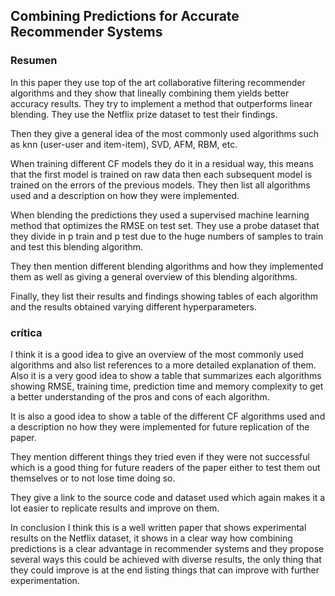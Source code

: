 ## Combining Predictions for Accurate Recommender Systems

### Resumen

In this paper they use top of the art collaborative filtering recommender algorithms and they show that lineally combining them yields better accuracy results. They try to implement a method that outperforms linear blending. They use the Netflix prize dataset to test their findings.

Then they give a general idea of the most commonly used algorithms such as knn (user-user and item-item), SVD, AFM, RBM, etc.

When training different CF models they do it in a residual way, this means that the first model is trained on raw data then each subsequent model is trained on the errors of the previous models. They then list all algorithms used and a description on how they were implemented.

When blending the predictions they used a supervised machine learning method that optimizes the RMSE on test set. They use a probe dataset that they divide in p train and p test due to the huge numbers of samples to train and test this blending algorithm.

They then mention different blending algorithms and how they implemented them as well as giving a general overview of this blending algorithms.

Finally, they list their results and findings showing tables of each algorithm and the results obtained varying different hyperparameters.

### crítica

I think it is a good idea to give an overview of the most commonly used algorithms and also list references to a more detailed explanation of them. Also it is a very good idea to show a table that summarizes each algorithms showing RMSE, training time, prediction time and memory complexity to get a better understanding of the pros and cons of each algorithm.

It is also a good idea to show a table of the different CF algorithms used and a description no how they were implemented for future replication of the paper.

They mention different things they tried even if they were not successful which is a good thing for future readers of the paper either to test them out themselves or to not lose time doing so.

They give a link to the source code and dataset used which again makes it a lot easier to replicate results and improve on them.

In conclusion I think this is a well written paper that shows experimental results on the Netflix dataset, it shows in a clear way how combining predictions is a clear advantage in recommender systems and they propose several ways this could be achieved with diverse results, the only thing that they could improve is at the end listing things that can improve with further experimentation.

